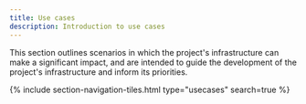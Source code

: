 ```yaml
---
title: Use cases
description: Introduction to use cases
---
```


This section outlines scenarios in which the project's infrastructure can make a significant impact, and are intended to guide the development of the project's infrastructure and inform its priorities.


{% include section-navigation-tiles.html type="usecases" search=true %}



